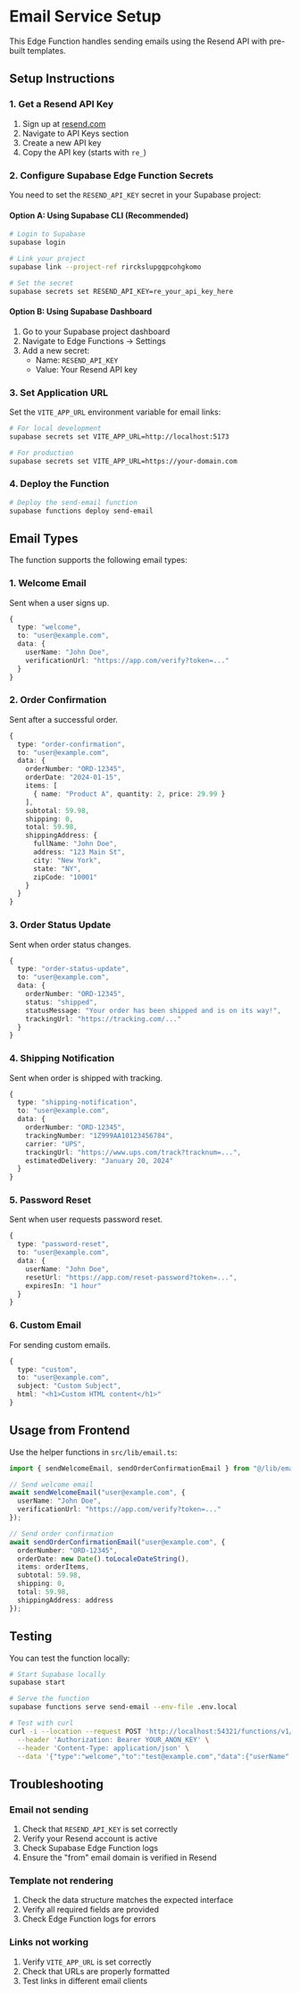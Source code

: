 # Email Service Setup

This Edge Function handles sending emails using the Resend API with pre-built templates.

## Setup Instructions

### 1. Get a Resend API Key

1. Sign up at [resend.com](https://resend.com)
2. Navigate to API Keys section
3. Create a new API key
4. Copy the API key (starts with `re_`)

### 2. Configure Supabase Edge Function Secrets

You need to set the `RESEND_API_KEY` secret in your Supabase project:

#### Option A: Using Supabase CLI (Recommended)

```bash
# Login to Supabase
supabase login

# Link your project
supabase link --project-ref rirckslupgqpcohgkomo

# Set the secret
supabase secrets set RESEND_API_KEY=re_your_api_key_here
```

#### Option B: Using Supabase Dashboard

1. Go to your Supabase project dashboard
2. Navigate to Edge Functions → Settings
3. Add a new secret:
   - Name: `RESEND_API_KEY`
   - Value: Your Resend API key

### 3. Set Application URL

Set the `VITE_APP_URL` environment variable for email links:

```bash
# For local development
supabase secrets set VITE_APP_URL=http://localhost:5173

# For production
supabase secrets set VITE_APP_URL=https://your-domain.com
```

### 4. Deploy the Function

```bash
# Deploy the send-email function
supabase functions deploy send-email
```

## Email Types

The function supports the following email types:

### 1. Welcome Email
Sent when a user signs up.

```typescript
{
  type: "welcome",
  to: "user@example.com",
  data: {
    userName: "John Doe",
    verificationUrl: "https://app.com/verify?token=..."
  }
}
```

### 2. Order Confirmation
Sent after a successful order.

```typescript
{
  type: "order-confirmation",
  to: "user@example.com",
  data: {
    orderNumber: "ORD-12345",
    orderDate: "2024-01-15",
    items: [
      { name: "Product A", quantity: 2, price: 29.99 }
    ],
    subtotal: 59.98,
    shipping: 0,
    total: 59.98,
    shippingAddress: {
      fullName: "John Doe",
      address: "123 Main St",
      city: "New York",
      state: "NY",
      zipCode: "10001"
    }
  }
}
```

### 3. Order Status Update
Sent when order status changes.

```typescript
{
  type: "order-status-update",
  to: "user@example.com",
  data: {
    orderNumber: "ORD-12345",
    status: "shipped",
    statusMessage: "Your order has been shipped and is on its way!",
    trackingUrl: "https://tracking.com/..."
  }
}
```

### 4. Shipping Notification
Sent when order is shipped with tracking.

```typescript
{
  type: "shipping-notification",
  to: "user@example.com",
  data: {
    orderNumber: "ORD-12345",
    trackingNumber: "1Z999AA10123456784",
    carrier: "UPS",
    trackingUrl: "https://www.ups.com/track?tracknum=...",
    estimatedDelivery: "January 20, 2024"
  }
}
```

### 5. Password Reset
Sent when user requests password reset.

```typescript
{
  type: "password-reset",
  to: "user@example.com",
  data: {
    userName: "John Doe",
    resetUrl: "https://app.com/reset-password?token=...",
    expiresIn: "1 hour"
  }
}
```

### 6. Custom Email
For sending custom emails.

```typescript
{
  type: "custom",
  to: "user@example.com",
  subject: "Custom Subject",
  html: "<h1>Custom HTML content</h1>"
}
```

## Usage from Frontend

Use the helper functions in `src/lib/email.ts`:

```typescript
import { sendWelcomeEmail, sendOrderConfirmationEmail } from "@/lib/email";

// Send welcome email
await sendWelcomeEmail("user@example.com", {
  userName: "John Doe",
  verificationUrl: "https://app.com/verify?token=..."
});

// Send order confirmation
await sendOrderConfirmationEmail("user@example.com", {
  orderNumber: "ORD-12345",
  orderDate: new Date().toLocaleDateString(),
  items: orderItems,
  subtotal: 59.98,
  shipping: 0,
  total: 59.98,
  shippingAddress: address
});
```

## Testing

You can test the function locally:

```bash
# Start Supabase locally
supabase start

# Serve the function
supabase functions serve send-email --env-file .env.local

# Test with curl
curl -i --location --request POST 'http://localhost:54321/functions/v1/send-email' \
  --header 'Authorization: Bearer YOUR_ANON_KEY' \
  --header 'Content-Type: application/json' \
  --data '{"type":"welcome","to":"test@example.com","data":{"userName":"Test User"}}'
```

## Troubleshooting

### Email not sending

1. Check that `RESEND_API_KEY` is set correctly
2. Verify your Resend account is active
3. Check Supabase Edge Function logs
4. Ensure the "from" email domain is verified in Resend

### Template not rendering

1. Check the data structure matches the expected interface
2. Verify all required fields are provided
3. Check Edge Function logs for errors

### Links not working

1. Verify `VITE_APP_URL` is set correctly
2. Check that URLs are properly formatted
3. Test links in different email clients
